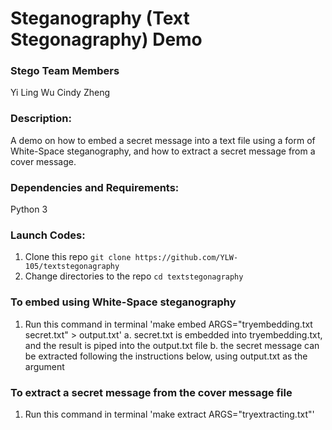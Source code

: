 # Steganography (Text Stegonagraphy) Demo

### Stego Team Members 
Yi Ling Wu
Cindy Zheng

### Description:
A demo on how to embed a secret message into a text file using a form of White-Space steganography, and how to extract a secret message from a cover message.

### Dependencies and Requirements:
Python 3 

### Launch Codes:
1. Clone this repo `git clone https://github.com/YLW-105/textstegonagraphy`
2. Change directories to the repo `cd textstegonagraphy`

### To embed using White-Space steganography
1. Run this command in terminal 'make embed ARGS="tryembedding.txt secret.txt" > output.txt'
  a. secret.txt is embedded into tryembedding.txt, and the result is piped into the output.txt file
  b. the secret message can be extracted following the instructions below, using output.txt as the argument
 
### To extract a secret message from the cover message file
1. Run this command in terminal 'make extract ARGS="tryextracting.txt"'

